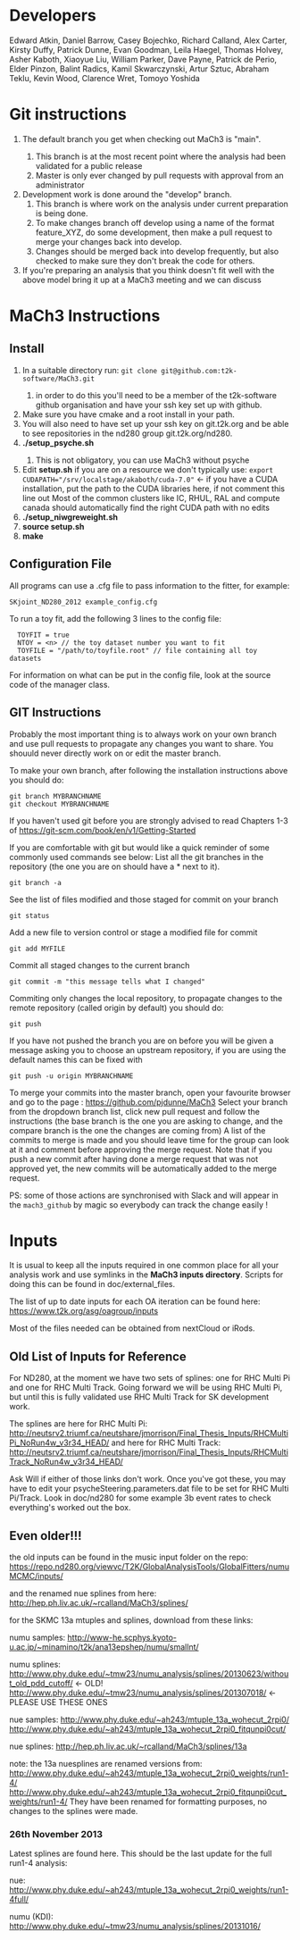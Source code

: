 # Developers
Edward Atkin, Daniel Barrow, Casey Bojechko, Richard Calland, Alex Carter, Kirsty Duffy, Patrick Dunne, Evan Goodman, Leila Haegel, Thomas Holvey, Asher Kaboth, Xiaoyue Liu, William Parker, Dave Payne, Patrick de Perio, Elder Pinzon, Balint Radics, Kamil Skwarczynski, Artur Sztuc, Abraham Teklu, Kevin Wood, Clarence Wret, Tomoyo Yoshida 


# Git instructions
<ol>
<li> The default branch you get when checking out MaCh3 is "main". </li>
   <ol>
   <li> This branch is at the most recent point where the analysis had been validated for a public release </li>
   <li> Master is only ever changed by pull requests with approval from an administrator </li>
   </ol>
<li> Development work is done around the "develop" branch. 
   <ol>
   <li> This branch is where work on the analysis under current preparation is being done. </li>
   <li> To make changes branch off develop using a name of the format feature_XYZ, do some development, then make a pull request to merge your changes back into develop. </li>
   <li> Changes should be merged back into develop frequently, but also checked to make sure they don't break the code for others. </li>
   </ol>
<li> If you're preparing an analysis that you think doesn't fit well with the above model bring it up at a MaCh3 meeting and we can discuss </li>
</ol>

# MaCh3 Instructions

## Install
<ol>
<li> In a suitable directory run: <code>git clone git@github.com:t2k-software/MaCh3.git</code> </li>
  <ol>
  <li> in order to do this you'll need to be a member of the t2k-software github organisation and have your ssh key set up with github. </li>
  </ol>
<li> Make sure you have cmake and a root install in your path. </li>
<li> You will also need to have set up your ssh key on git.t2k.org and be able to see repositories in the nd280 group git.t2k.org/nd280. </li>
<li> <strong>./setup_psyche.sh</strong> </li>
  <ol>
  <li> This is not obligatory, you can use MaCh3 without psyche </li>
  </ol>
<li> Edit <strong>setup.sh</strong> if you are on a resource we don't typically use:
   <code>export CUDAPATH="/srv/localstage/akaboth/cuda-7.0"</code> <- if you have a CUDA installation, put the path to the CUDA libraries here, if not comment this line out
   Most of the common clusters like IC, RHUL, RAL and compute canada should automatically find the right CUDA path with no edits </li>
<li> <strong>./setup_niwgreweight.sh</strong> </li>
<li> <strong>source setup.sh</strong> </li>
<li> <strong>make</strong> </li>
</ol>

## Configuration File

All programs can use a .cfg file to pass information to the fitter, for example:
```
SKjoint_ND280_2012 example_config.cfg
```

To run a toy fit, add the following 3 lines to the config file:
```
  TOYFIT = true
  NTOY = <n> // the toy dataset number you want to fit
  TOYFILE = "/path/to/toyfile.root" // file containing all toy datasets
```

For information on what can be put in the config file, look at the source code of the manager class.

## GIT Instructions
Probably the most important thing is to always work on your own branch and use pull requests to propagate any changes you want to share. You shouuld never directly work on or edit the master branch.

To make your own branch, after following the installation instructions above you should do:
```
git branch MYBRANCHNAME
git checkout MYBRANCHNAME
```

If you haven't used git before you are strongly advised to read Chapters 1-3 of https://git-scm.com/book/en/v1/Getting-Started 

If you are comfortable with git but would like a quick reminder of some commonly used commands see below:
List all the git branches in the repository (the one you are on should have a * next to it).
```
git branch -a
```
See the list of files modified and those staged for commit on your branch
```
git status
```
Add a new file to version control or stage a modified file for commit
```
git add MYFILE
```
Commit all staged changes to the current branch
```
git commit -m "this message tells what I changed"
```
Commiting only changes the local repository, to propagate changes to the remote repository (called origin by default) you should do:
```
git push
```
If you have not pushed the branch you are on before you will be given a message asking you to choose an upstream repository, if you are using the default names this can be fixed with
```
git push -u origin MYBRANCHNAME
```
To merge your commits into the master branch, open your favourite browser and go to the page :
   https://github.com/pjdunne/MaCh3
   Select your branch from the dropdown branch list, click new pull request and follow the instructions (the base branch is the one you are asking to change, and the compare branch is the one the changes are coming from)
   A list of the commits to merge is made and you should leave time for the group can look at it and comment before approving the merge request.
   Note that if you push a new commit after having done a merge request that was not approved yet, the new commits will be automatically added to the merge request.

PS: some of those actions are synchronised with Slack and will appear in the `mach3_github` by magic so everybody can track the change easily !

# Inputs

It is usual to keep all the inputs required in one common place for all your analysis work and use symlinks in the **MaCh3 inputs directory**. Scripts for doing this can be found in doc/external_files.

The list of up to date inputs for each OA iteration can be found here: https://www.t2k.org/asg/oagroup/inputs

Most of the files needed can be obtained from nextCloud or iRods.


## Old List of Inputs for Reference

For ND280, at the moment we have two sets of splines: one for RHC Multi Pi and one for RHC Multi Track. Going forward we will be using RHC Multi Pi, but until this is fully validated use RHC Multi Track for SK development work.

The splines are here for RHC Multi Pi: http://neutsrv2.triumf.ca/neutshare/jmorrison/Final_Thesis_Inputs/RHCMultiPi_NoRun4w_v3r34_HEAD/
and here for RHC Multi Track:
http://neutsrv2.triumf.ca/neutshare/jmorrison/Final_Thesis_Inputs/RHCMultiTrack_NoRun4w_v3r34_HEAD/

Ask Will if either of those links don't work. Once you've got these, you may have to edit your psycheSteering.parameters.dat file to be set for RHC Multi Pi/Track. Look in doc/nd280 for some example 3b event rates to check everything's worked out the box.

## Even older!!!

the old inputs can be found in the music input folder on the repo:
https://repo.nd280.org/viewvc/T2K/GlobalAnalysisTools/GlobalFitters/numuMCMC/inputs/

and the renamed nue splines from here:
http://hep.ph.liv.ac.uk/~rcalland/MaCh3/splines/

for the SKMC 13a mtuples and splines, download from these links:

numu samples:
http://www-he.scphys.kyoto-u.ac.jp/~minamino/t2k/ana13epshep/numu/smallnt/

numu splines:
http://www.phy.duke.edu/~tmw23/numu_analysis/splines/20130623/without_old_pdd_cutoff/ <- OLD!
http://www.phy.duke.edu/~tmw23/numu_analysis/splines/201307018/ <- PLEASE USE THESE ONES

nue samples:
http://www.phy.duke.edu/~ah243/mtuple_13a_wohecut_2rpi0/
http://www.phy.duke.edu/~ah243/mtuple_13a_wohecut_2rpi0_fitqunpi0cut/

nue splines:
http://hep.ph.liv.ac.uk/~rcalland/MaCh3/splines/13a

note: the 13a nuesplines are renamed versions from:
http://www.phy.duke.edu/~ah243/mtuple_13a_wohecut_2rpi0_weights/run1-4/
http://www.phy.duke.edu/~ah243/mtuple_13a_wohecut_2rpi0_fitqunpi0cut_weights/run1-4/
They have been renamed for formatting purposes, no changes to the splines were made.

### 26th November 2013
Latest splines are found here. This should be the last update for the full run1-4 analysis:

nue:
http://www.phy.duke.edu/~ah243/mtuple_13a_wohecut_2rpi0_weights/run1-4full/

numu (KDI):
http://www.phy.duke.edu/~tmw23/numu_analysis/splines/20131016/



